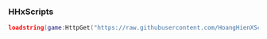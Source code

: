 ### HHxScripts
```lua
loadstring(game:HttpGet("https://raw.githubusercontent.com/HoangHienXScripts/Haneul/refs/heads/main/LoadingScripts"))()
```
